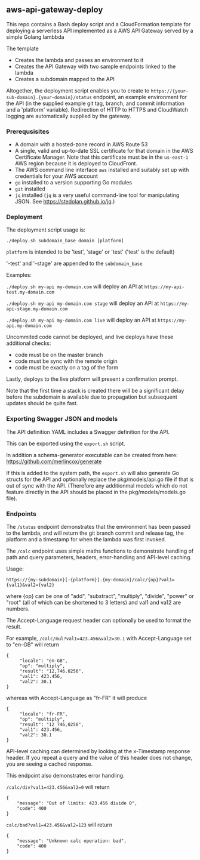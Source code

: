 ## aws-api-gateway-deploy

This repo contains a Bash deploy script and a CloudFormation template for deploying a serverless API implemented as a
 AWS API Gateway served by a simple Golang lambbda

The template

* Creates the lambda and passes an environment to it
* Creates the API Gateway with two sample endpoints linked to the lambda
* Creates a subdomain mapped to the API

Altogether, the deployment script enables you to create to `https://{your-sub-domain}.{your-domain}/status` endpoint,
 an example environment for the API (in the supplied example git tag, branch, and commit information and a 
'platform' variable). Redirection of HTTP to HTTPS and CloudWatch logging are automatically supplied by the gateway.

### Prerequsisites

* A domain with a hosted-zone record in AWS Route 53
* A single, valid and up-to-date SSL certificate for that domain in the AWS Certificate Manager. Note that this certificate must be in the 
`us-east-1` AWS region because it is deployed to CloudFront.
* The AWS command line interface `aws` installed and suitably set up with credentials for your AWS account
* `go` installed to a version supporting Go modules
* `git` installed
* `jq` installed (`jq` is a very useful command-line tool for manipulating JSON. See https://stedolan.github.io/jq.)

### Deployment

The deployment script usage is:
 
 `./deploy.sh subdomain_base domain [platform]`

`platform` is intended to be 'test', 'stage' or 'test' ('test' is the default)

'-test' and '-stage' are appended to the `subdomain_base`

Examples: 

`./deploy.sh my-api my-domain.com` will deploy an API at `https://my-api-test.my-domain.com`

`./deploy.sh my-api my-domain.com stage` will deploy an API at `https://my-api-stage.my-domain.com`

`./deploy.sh my-api my-domain.com live` will deploy an API at `https://my-api.my-domain.com`

Uncommited code cannot be deployed, and live deploys have these additional checks:

* code must be on the master branch
* code must be sync with the remote origin
* code must be exactly on a tag of the form 

Lastly, deploys to the live platform will present a confirmation prompt.

Note that the first time a stack is created there will be a significant delay before the subdomain is available due to 
propagation but subsequent updates should be quite fast.

### Exporting Swagger JSON and models

The API definition YAML includes a Swagger definition for the API.

This can be exported using the `export.sh` script.

In addition a schema-generator executable can be created from here: https://github.com/merlincox/generate

If this is added to the system path, the `export.sh` will also generate Go structs for the API and optionally replace 
the pkg/models/api.go file if that is out of sync with the API. (Therefore any additionmal models which do not feature 
directly in the API should be placed in the pkg/models/models.go file).

### Endpoints

The `/status` endpoint demonstrates that the environment has been passed to the lambda, and will return the git branch
commit and release tag, the platform and a timestamp for when the lambda was first invoked.

The `/calc` endpoint uses simple maths functions to demonstrate handling of path and query parameters, headers, error-handling and API-level caching.

Usage:

`https://{my-subdomain}[-{platform}].{my-domain}/calc/{op}?val1={val1}&val2={val2}`

where {op} can be one of "add", "substract", "multiply", "divide", "power" or "root" (all of which can be shortened to 
3 letters) and val1 and va12 are numbers.

The Accept-Language request header can optionally be used to format the result.

For example, `/calc/mul?val1=423.456&val2=30.1` with Accept-Language set to "en-GB" will return

```
{
     "locale": "en-GB",
     "op": "multiply",
     "result": "12,746.0256",
     "val1": 423.456,
     "val2": 30.1
}
```
whereas with Accept-Language as "fr-FR" it will produce
```
{
     "locale": "fr-FR",
     "op": "multiply",
     "result": "12 746,0256",
     "val1": 423.456,
     "val2": 30.1
}
```

API-level caching can determined by looking at the x-Timestamp response header. If you repeat a query and the value of 
this header does not change, you are seeing a cached response.


This endpoint also demonstrates error handling.

`/calc/div?val1=423.456&val2=0` will return

```
{
    "message": "Out of limits: 423.456 divide 0",
    "code": 400
}

```

`calc/bad?val1=423.456&val2=123` will return

```
{
    "message": "Unknown calc operation: bad",
    "code": 400
}
```

